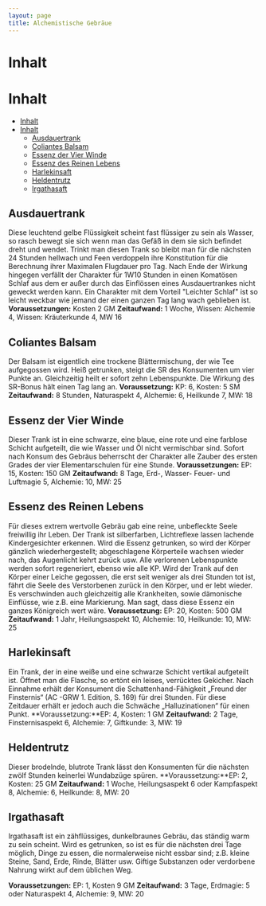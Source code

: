 ```yaml
---
layout: page
title: Alchemistische Gebräue
---
```


# Inhalt

# Inhalt

- [Inhalt](#inhalt)
- [Inhalt](#inhalt-1)
  - [Ausdauertrank](#ausdauertrank)
  - [Coliantes Balsam](#coliantes-balsam)
  - [Essenz der Vier Winde](#essenz-der-vier-winde)
  - [Essenz des Reinen Lebens](#essenz-des-reinen-lebens)
  - [Harlekinsaft](#harlekinsaft)
  - [Heldentrutz](#heldentrutz)
  - [Irgathasaft](#irgathasaft)

## Ausdauertrank

Diese leuchtend gelbe Flüssigkeit scheint fast
flüssiger zu sein als Wasser, so rasch bewegt sie
sich wenn man das Gefäß in dem sie sich
befindet dreht und wendet. Trinkt man diesen
Trank so bleibt man für die nächsten 24 Stunden
hellwach und Feen verdoppeln ihre Konstitution
für die Berechnung ihrer Maximalen Flugdauer
pro Tag. Nach Ende der Wirkung hingegen
verfällt der Charakter für 1W10 Stunden in einen
Komatösen Schlaf aus dem er außer durch das
Einflössen eines Ausdauertrankes nicht geweckt
werden kann. Ein Charakter mit dem Vorteil
"Leichter Schlaf" ist so leicht weckbar wie
jemand der einen ganzen Tag lang wach
geblieben ist.
**Voraussetzungen:** Kosten 2 GM
**Zeitaufwand:**
1 Woche, Wissen: Alchemie 4, Wissen: Kräuterkunde 4, MW 16

## Coliantes Balsam

Der Balsam ist eigentlich eine trockene
Blättermischung, der wie Tee aufgegossen wird.
Heiß getrunken, steigt die SR des Konsumenten
um vier Punkte an. Gleichzeitig heilt er sofort
zehn Lebenspunkte. Die Wirkung des SR-Bonus
hält einen Tag lang an.
**Voraussetzung:** KP: 6, Kosten: 5 SM
**Zeitaufwand:** 8 Stunden, Naturaspekt 4,
Alchemie: 6, Heilkunde 7, MW: 18

## Essenz der Vier Winde

Dieser Trank ist in eine schwarze, eine blaue,
eine rote und eine farblose Schicht aufgeteilt, die
wie Wasser und Öl nicht vermischbar sind.
Sofort nach Konsum des Gebräus beherrscht
der Charakter alle Zauber des ersten Grades der
vier Elementarschulen für eine Stunde.
**Voraussetzungen:** EP: 15, Kosten: 150 GM
**Zeitaufwand:** 8 Tage, Erd-, Wasser- Feuer- und
Luftmagie 5, Alchemie: 10, MW: 25

## Essenz des Reinen Lebens

Für dieses extrem wertvolle Gebräu gab eine
reine, unbefleckte Seele freiwillig ihr Leben. Der
Trank ist silberfarben, Lichtreflexe lassen
lachende Kindergesichter erkennen. Wird die
Essenz getrunken, so wird der Körper gänzlich
wiederhergestellt; abgeschlagene Körperteile
wachsen wieder nach, das Augenlicht kehrt
zurück usw. Alle verlorenen Lebenspunkte
werden sofort regeneriert, ebenso wie alle KP.
Wird der Trank auf den Körper einer Leiche
gegossen, die erst seit weniger als drei Stunden
tot ist, fährt die Seele des Verstorbenen zurück
in den Körper, und er lebt wieder. Es
verschwinden auch gleichzeitig alle Krankheiten,
sowie dämonische Einflüsse, wie z.B. eine
Markierung. Man sagt, dass diese Essenz ein
ganzes Königreich wert wäre.
**Voraussetzung:** EP: 20, Kosten: 500 GM
**Zeitaufwand:** 1 Jahr, Heilungsaspekt 10,
Alchemie: 10, Heilkunde: 10, MW: 25

## Harlekinsaft

Ein Trank, der in eine weiße und eine schwarze
Schicht vertikal aufgeteilt ist. Öffnet man die
Flasche, so ertönt ein leises, verrücktes
Gekicher. Nach Einnahme erhält der
Konsument die Schattenhand-Fähigkeit „Freund
der Finsternis“ (AC -GRW 1. Edition, S. 169) für
drei Stunden. Für diese Zeitdauer erhält er
jedoch auch die Schwäche „Halluzinationen“ für
einen Punkt.
**Voraussetzung:**EP: 4, Kosten: 1 GM
**Zeitaufwand:** 2 Tage, Finsternisaspekt 6,
Alchemie: 7, Giftkunde: 3, MW: 19

## Heldentrutz

Dieser brodelnde, blutrote Trank lässt den
Konsumenten für die nächsten zwölf Stunden
keinerlei Wundabzüge spüren.
**Voraussetzung:**EP: 2, Kosten: 25 GM
**Zeitaufwand:** 1 Woche, Heilungsaspekt 6 oder
Kampfaspekt 8, Alchemie: 6, Heilkunde: 8, MW:
20

## Irgathasaft

Irgathasaft ist ein zähflüssiges, dunkelbraunes
Gebräu, das ständig warm zu sein scheint. Wird
es getrunken, so ist es für die nächsten drei Tage
möglich, Dinge zu essen, die normalerweise
nicht essbar sind; z.B. kleine Steine, Sand, Erde,
Rinde, Blätter usw. Giftige Substanzen oder
verdorbene Nahrung wirkt auf dem üblichen
Weg.

**Voraussetzungen:** EP: 1, Kosten 9 GM
**Zeitaufwand:** 3 Tage, Erdmagie: 5 oder Naturaspekt 4, Alchemie: 9, MW: 20

